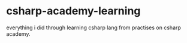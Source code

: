 # csharp-academy-learning
 everything i did through learning csharp lang from practises on csharp academy.
